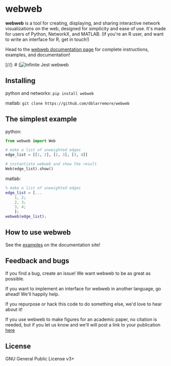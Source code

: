 # webweb

**webweb** is a tool for creating, displaying, and sharing interactive network visualizations on the web, designed for simplicity and ease of use. It's made for users of Python, NetworkX, and MATLAB. (If you're an R user, and want to write an interface for R, get in touch!)

Head to the [webweb documentation page](https://webwebpage.github.io) for complete instructions, examples, and documentation!

[//]: # (![Infinite Jest webweb](infinite_jest.png)

## Installing

python and networkx: 
`pip install webweb`

matlab: 
`git clone https://github.com/dblarremore/webweb`

## The simplest example
python: 
```python
from webweb import Web

# make a list of unweighted edges
edge_list = [[1, 2], [2, 3], [3, 4]]

# instantiate webweb and show the result
Web(edge_list).show()
```

matlab:
```matlab
% make a list of unweighted edges
edge_list = [...
    1, 2;
    2, 3;
    3, 4;
    ];
webweb(edge_list);
```

## How to use webweb

See the [examples](https://webwebpage.github.io/examples/) on the documentation site!

## Feedback and bugs

If you find a bug, create an issue! We want webweb to be as great as possible. 

If you want to implement an interface for webweb in another language, go ahead! We'll happily help.

If you repurpose or hack this code to do something else, we'd love to hear about it! 

If you use webweb to make figures for an academic paper, no citation is needed, but if you let us know and we'll will post a link to your publication [here](https://webwebpage.github.io/in-the-wild/)

## License

GNU General Public License v3+
